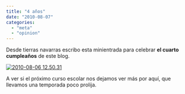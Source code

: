 ```yaml
---
title: "4 años"
date: "2010-08-07"
categories: 
  - "meta"
  - "opinion"
---
```


Desde tierras navarras escribo esta minientrada para celebrar **el cuarto cumpleaños** de este blog.

[![2010-08-06 12.50.31](images/4868452711_ca1f285a64.jpg)](http://www.flickr.com/photos/xurxosanz/4868452711/ "2010-08-06 12.50.31 by XuRxO, on Flickr")

A ver si el próximo curso escolar nos dejamos ver más por aquí, que llevamos una temporada poco prolija.
